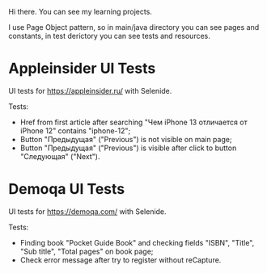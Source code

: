 Hi there. You can see my learning projects. 

I use Page Object pattern, so in main/java directory you can see pages and constants, in test derictory you can see tests and resources. 

      
      
# Appleinsider UI Tests
UI tests for https://appleinsider.ru/ with Selenide.

Tests:
- Href from first article after searching "Чем iPhone 13 отличается от iPhone 12" contains "iphone-12";
- Button "Предыдущая" ("Previous") is not visible on main page;
- Button "Предыдущая" ("Previous") is visible after click to button "Следующая" ("Next"). 

# Demoqa UI Tests
UI tests for https://demoqa.com/ with Selenide.

Tests: 
- Finding book "Pocket Guide Book" and checking fields "ISBN", "Title", "Sub title", "Total pages" on book page;
- Check error message after try to register without reCapture.


